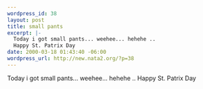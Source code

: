 ```yaml
--- 
wordpress_id: 38
layout: post
title: small pants
excerpt: |-
  Today i got small pants... weehee... hehehe ..
  Happy St. Patrix Day
date: 2000-03-18 01:43:40 -06:00
wordpress_url: http://new.nata2.org/?p=38
---
```

Today i got small pants... weehee... hehehe ..
Happy St. Patrix Day
